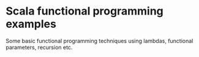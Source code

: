 

# Scala functional programming examples

Some basic functional programming techniques using lambdas, functional parameters, recursion etc.